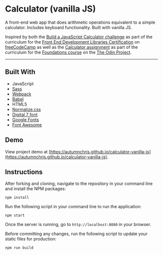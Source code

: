 # Calculator (vanilla JS)

A front-end web app that does arithmetic operations equivalent to a simple calculator. Includes keyboard functionality. Built with vanilla JS.

Inspired by both the [Build a JavaScript Calculator challenge](https://learn.freecodecamp.org/front-end-libraries/front-end-libraries-projects/build-a-javascript-calculator) as part of the curriculum for the [Front End Development Libraries Certification](https://www.freecodecamp.org/learn/front-end-libraries) on [freeCodeCamp](https://www.freecodecamp.org) as well as the [Calculator assignment](https://www.theodinproject.com/paths/foundations/courses/foundations/lessons/calculator) as part of the curriculum for the [Foundations course](https://www.theodinproject.com/paths/foundations/courses/foundations) on the [The Odin Project](https://www.theodinproject.com).

---

## Built With
* JavaScript
* [Sass](http://sass-lang.com)
* [Webpack](https://webpack.js.org)
* [Babel](https://babeljs.io)
* HTML5
* [Normalize.css](https://necolas.github.io/normalize.css)
* [Digital 7 font](https://www.dafont.com/digital-7.font)
* [Google Fonts](https://fonts.google.com)
* [Font Awesome](https://fontawesome.com)

## Demo

View project demo at [https://autumnchris.github.io/calculator-vanilla-js](https://autumnchris.github.io/calculator-vanilla-js).

## Instructions

After forking and cloning, navigate to the repository in your command line and install the NPM packages:
```
npm install
```

Run the following script in your command line to run the application:
```
npm start
```

Once the server is running, go to `http://localhost:8080` in your browser.

Before committing any changes, run the following script to update your static files for production:
```
npm run build
```
